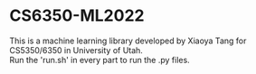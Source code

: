 # CS6350-ML2022
This is a machine learning library developed by Xiaoya Tang for CS5350/6350 in University of Utah.\
Run the 'run.sh' in every part to run the .py files.
